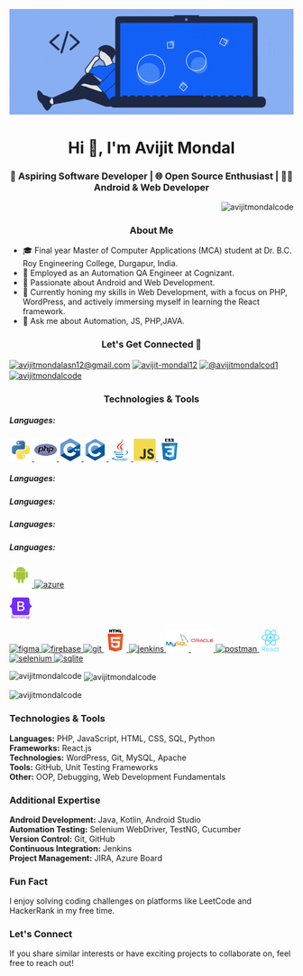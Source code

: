 <!--Start Header-->

![logo](https://github.com/avijitmondalcode/avijitmondalcode/blob/main/Red%20and%20black%20Fashion%20Sale%20Facebook%20Cover%20(1).gif)
<h1 align="center">Hi 👋, I'm Avijit Mondal</h1>
<h3 align="center">🌟 Aspiring Software Developer | 🌐 Open Source Enthusiast | 👨‍💻 Android & Web Developer </h3>
<p align="right"> <img src="https://komarev.com/ghpvc/?username=avijitmondalcode&label=Profile%20views&color=0e75b6&style=flat" alt="avijitmondalcode" /> </p>
<!---### Hi there, I'm Avijit Mondal! 👋
👨‍💻 Android & Web Developer | 🌐 Open Source Enthusiast | 📱 Mobile App Enthusiast
### About Me
- 👀 I'm passionate about Android and Web Development.
- 🌱 I am currently learning Web Developemt(PHP) and WordpressI'm currently learning new programming languages and technologies to enhance my skills.
- 💼 Currently working as an Automation QA Engineer at Cognizant.
- 🎓 I hold a Master of Computer Applications degree from Dr.B.C.Roy Engineering College, Durgapur, India.
-->

<!--End Header-->

<!--Start About Me-->
<h3 align="center"> About Me </h3>

- 🎓 Final year Master of Computer Applications (MCA) student at Dr. B.C. Roy Engineering College, Durgapur, India.
- 💼 Employed as an Automation QA Engineer at Cognizant.
- 👀 Passionate about Android and Web Development.
- 🌱 Currently honing my skills in Web Development, with a focus on PHP, WordPress, and actively immersing myself in learning the React framework.
- 💬 Ask me about Automation, JS, PHP,JAVA.

<!--END About Me-->

<!--Start Let's Get Connected-->

<h3 align="center">Let's Get Connected 🤝</h3>
<center>
<p align="left">
<a href="mailto:avijitmondalasn12@gmail.com" target="_blank"><img align="center" src="https://upload.wikimedia.org/wikipedia/commons/thumb/7/7e/Gmail_icon_%282020%29.svg/2560px-Gmail_icon_%282020%29.svg.png" alt="avijitmondalasn12@gmail.com" height="30" width="40" /></a>
<a href="https://linkedin.com/in/avijit-mondal12" target="blank"><img align="center" src="https://raw.githubusercontent.com/rahuldkjain/github-profile-readme-generator/master/src/images/icons/Social/linked-in-alt.svg" alt="avijit-mondal12" height="30" width="40" /></a>
<a href="https://www.hackerrank.com/@avijitmondalcod1" target="blank"><img align="center" src="https://raw.githubusercontent.com/rahuldkjain/github-profile-readme-generator/master/src/images/icons/Social/hackerrank.svg" alt="@avijitmondalcod1" height="30" width="40" /></a>
<a href="https://github.com/avijitmondalcode" target="blank"><img align="center" src="https://cdn-icons-png.flaticon.com/512/25/25231.png" alt="avijitmondalcode" height="30" width="40" /></a>
</p>
</center>
<!--
- 📫 Email: avijitmondalasn12@gmail.com
- 💼 LinkedIn: [Avijit Mondal](https://www.linkedin.com/in/avijit-mondal12/)
- 🌐 GitHub: [avijitmondalcode](https://github.com/avijitmondalcode)
-->

<!--END Let's Get Connected-->

<!--Start Technologies & Tools-->
<h3 align="center">Technologies & Tools</h3>
<h5 align="left">Languages:</h3>
<p align="left">  
  <a href="https://www.python.org" target="_blank" rel="noreferrer"> <img src="https://raw.githubusercontent.com/devicons/devicon/master/icons/python/python-original.svg" alt="python" width="40" height="40"/> </a><a href="https://www.php.net" target="_blank" rel="noreferrer"> <img src="https://raw.githubusercontent.com/devicons/devicon/master/icons/php/php-original.svg" alt="php" width="40" height="40"/> </a><a href="https://www.w3schools.com/cpp/" target="_blank" rel="noreferrer"> <img src="https://raw.githubusercontent.com/devicons/devicon/master/icons/cplusplus/cplusplus-original.svg" alt="cplusplus" width="40" height="40"/> </a><a href="https://www.cprogramming.com/" target="_blank" rel="noreferrer"> <img src="https://raw.githubusercontent.com/devicons/devicon/master/icons/c/c-original.svg" alt="c" width="40" height="40"/> </a><a href="https://www.java.com" target="_blank" rel="noreferrer"> <img src="https://raw.githubusercontent.com/devicons/devicon/master/icons/java/java-original.svg" alt="java" width="40" height="40"/> </a> <a href="https://developer.mozilla.org/en-US/docs/Web/JavaScript" target="_blank" rel="noreferrer"> <img src="https://raw.githubusercontent.com/devicons/devicon/master/icons/javascript/javascript-original.svg" alt="javascript" width="40" height="40"/>  <a href="https://www.w3schools.com/css/" target="_blank" rel="noreferrer"> <img src="https://raw.githubusercontent.com/devicons/devicon/master/icons/css3/css3-original-wordmark.svg" alt="css3" width="40" height="40"/> </a> 

</p>
<h5 align="left">Languages:</h3>
<p align="left">  
</p>
<h5 align="left">Languages:</h3>
<p align="left">  
</p><h5 align="left">Languages:</h3>
<p align="left">  
</p><h5 align="left">Languages:</h3>
<p align="left">  
</p>
<!--END Technologies & Tools-->
<!--Start Technologies & Tools-->
<!--Start Technologies & Tools-->
<!--Start Technologies & Tools-->

  <a href="https://developer.android.com" target="_blank" rel="noreferrer"> <img src="https://raw.githubusercontent.com/devicons/devicon/master/icons/android/android-original-wordmark.svg" alt="android" width="40" height="40"/> </a>
<a href="https://azure.microsoft.com/en-in/" target="_blank" rel="noreferrer"> <img src="https://www.vectorlogo.zone/logos/microsoft_azure/microsoft_azure-icon.svg" alt="azure" width="40" height="40"/> </a>
  
  <a href="https://getbootstrap.com" target="_blank" rel="noreferrer"> <img src="https://raw.githubusercontent.com/devicons/devicon/master/icons/bootstrap/bootstrap-plain-wordmark.svg" alt="bootstrap" width="40" height="40"/> </a> 
  
  
   <a href="https://www.figma.com/" target="_blank" rel="noreferrer"> <img src="https://www.vectorlogo.zone/logos/figma/figma-icon.svg" alt="figma" width="40" height="40"/> </a> 
   <a href="https://firebase.google.com/" target="_blank" rel="noreferrer"> <img src="https://www.vectorlogo.zone/logos/firebase/firebase-icon.svg" alt="firebase" width="40" height="40"/> </a> 
   <a href="https://git-scm.com/" target="_blank" rel="noreferrer"> <img src="https://www.vectorlogo.zone/logos/git-scm/git-scm-icon.svg" alt="git" width="40" height="40"/> </a> 
   <a href="https://www.w3.org/html/" target="_blank" rel="noreferrer"> <img src="https://raw.githubusercontent.com/devicons/devicon/master/icons/html5/html5-original-wordmark.svg" alt="html5" width="40" height="40"/> </a> 
   <a href="https://www.jenkins.io" target="_blank" rel="noreferrer"> <img src="https://www.vectorlogo.zone/logos/jenkins/jenkins-icon.svg" alt="jenkins" width="40" height="40"/> </a> 
   <a href="https://www.mysql.com/" target="_blank" rel="noreferrer"> <img src="https://raw.githubusercontent.com/devicons/devicon/master/icons/mysql/mysql-original-wordmark.svg" alt="mysql" width="40" height="40"/> 
   </a> <a href="https://www.oracle.com/" target="_blank" rel="noreferrer"> <img src="https://raw.githubusercontent.com/devicons/devicon/master/icons/oracle/oracle-original.svg" alt="oracle" width="40" height="40"/> </a> 
   <a href="https://postman.com" target="_blank" rel="noreferrer"> <img src="https://www.vectorlogo.zone/logos/getpostman/getpostman-icon.svg" alt="postman" width="40" height="40"/> </a> 
   <a href="https://reactjs.org/" target="_blank" rel="noreferrer"> <img src="https://raw.githubusercontent.com/devicons/devicon/master/icons/react/react-original-wordmark.svg" alt="react" width="40" height="40"/> </a> 
   <a href="https://www.selenium.dev" target="_blank" rel="noreferrer"> <img src="https://raw.githubusercontent.com/detain/svg-logos/780f25886640cef088af994181646db2f6b1a3f8/svg/selenium-logo.svg" alt="selenium" width="40" height="40"/> </a> 
   <a href="https://www.sqlite.org/" target="_blank" rel="noreferrer"> <img src="https://www.vectorlogo.zone/logos/sqlite/sqlite-icon.svg" alt="sqlite" width="40" height="40"/> </a>

<p><img align="left" src="https://github-readme-stats.vercel.app/api/top-langs?username=avijitmondalcode&show_icons=true&locale=en&layout=compact" alt="avijitmondalcode" /></p>

<p>&nbsp;<img align="center" src="https://github-readme-stats.vercel.app/api?username=avijitmondalcode&show_icons=true&locale=en" alt="avijitmondalcode" /></p>

<p><img align="center" src="https://github-readme-streak-stats.herokuapp.com/?user=avijitmondalcode&" alt="avijitmondalcode" /></p>

### Technologies & Tools

**Languages:** PHP, JavaScript, HTML, CSS, SQL, Python  
**Frameworks:** React.js  
**Technologies:** WordPress, Git, MySQL, Apache  
**Tools:** GitHub, Unit Testing Frameworks  
**Other:** OOP, Debugging, Web Development Fundamentals  

### Additional Expertise

**Android Development:** Java, Kotlin, Android Studio  
**Automation Testing:** Selenium WebDriver, TestNG, Cucumber  
**Version Control:** Git, GitHub  
**Continuous Integration:** Jenkins  
**Project Management:** JIRA, Azure Board


### Fun Fact

I enjoy solving coding challenges on platforms like LeetCode and HackerRank in my free time.

### Let's Connect

If you share similar interests or have exciting projects to collaborate on, feel free to reach out!
